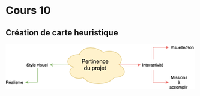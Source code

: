 # Cours 10
## Création de carte heuristique
![carte_heuristique farmers](Images/carte_heuristique_farmers.png)
